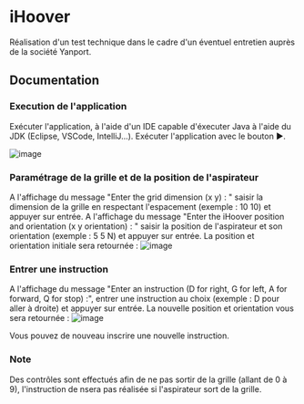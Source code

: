 # iHoover
Réalisation d'un test technique dans le cadre d'un éventuel entretien auprès de la société Yanport.

## Documentation

### Execution de l'application
Exécuter l'application, à l'aide d'un IDE capable d'éxecuter Java à l'aide du JDK (Eclipse, VSCode, IntelliJ...).
Exécuter l'application avec le bouton ▶️.

![image](https://github.com/HJRencontre/java_iHoover/assets/93084483/3d1ff7b2-e14e-42d9-aa12-dbb6eba38c1c)

### Paramétrage de la grille et de la position de l'aspirateur
A l'affichage du message "Enter the grid dimension (x y) : " saisir la dimension de la grille en respectant l'espacement (exemple : 10 10) et appuyer sur entrée.
A l'affichage du message "Enter the iHoover position and orientation (x y orientation) : " saisir la position de l'aspirateur et son orientation (exemple : 5 5 N) et appuyer sur entrée. 
La position et orientation initiale sera retournée :
![image](https://github.com/HJRencontre/java_iHoover/assets/93084483/64c20420-8ae8-4107-a636-c31339fcf629)


### Entrer une instruction
A l'affichage du message "Enter an instruction (D for right, G for left, A for forward, Q for stop) :", entrer une instruction au choix (exemple : D pour aller à droite) et appuyer sur entrée.
La nouvelle position et orientation vous sera retournée :
![image](https://github.com/HJRencontre/java_iHoover/assets/93084483/f46be8ae-952b-4200-aa22-d49c4d20ee38)

Vous pouvez de nouveau inscrire une nouvelle instruction.

### Note
Des contrôles sont effectués afin de ne pas sortir de la grille (allant de 0 à 9), l'instruction de nsera pas réalisée si l'aspirateur sort de la grille.


